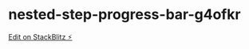 # nested-step-progress-bar-g4ofkr

[Edit on StackBlitz ⚡️](https://stackblitz.com/edit/nested-step-progress-bar-g4ofkr)